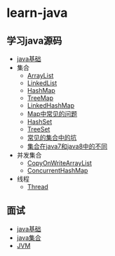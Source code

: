 # learn-java
## 学习java源码

- [java基础](java-source/基础/java基础.md)
- 集合
  - [ArrayList](java-source/集合/ArrayList.md)
  - [LinkedList](java-source/集合/LinkedList.md)
  - [HashMap](java-source/集合/HashMap.md)
  - [TreeMap](java-source/集合/TreeMap.md)
  - [LinkedHashMap](java-source/集合/LinkedHashMap.md)
  - [Map中常见的问题](java-source/集合/Map中涉及到的问题.md)
  - [HashSet](java-source/集合/HashSet.md)
  - [TreeSet](java-source/集合/TreeSet.md)
  - [常见的集合中的坑](java-source/集合/常见的集合中的坑.md)
  - [集合在java7和java8中的不同](java-source/集合/集合在java7和java8中的不同.md)
- 并发集合
  - [CopyOnWriteArrayList](java-source/并发集合/CopyOnWriteArrayList.md)
  - [ConcurrentHashMap](java-source/并发集合/ConcurrentHashMap.md)
- 线程
  - [Thread](java-source/线程/Thread.md)

## 面试

- [java基础](interview/java基础.md)
- [java集合](interview/java集合.md)
- [JVM](interview/JVM.md)

